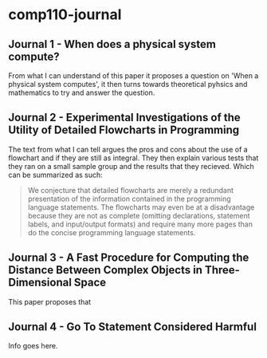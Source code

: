 # comp110-journal

## Journal 1 - When does a physical system compute?
From what I can understand of this paper it proposes a question on 'When a physical system computes', it then turns towards theoretical pyhsics and mathematics to try and answer the question. 

## Journal 2 - Experimental Investigations of the Utility of Detailed Flowcharts in Programming
The text from what I can tell argues the pros and cons about the use of a flowchart and if they are still as integral. They then explain various tests that they ran on a small sample group and the results that they recieved. Which can be summarized as such:
>We conjecture that detailed flowcharts are merely a redundant presentation of the information contained in the programming language statements. The flowcharts may even be at a disadvantage because they are not as complete (omitting declarations, statement labels, and input/output formats) and require many more pages than do the concise programming language statements.


## Journal 3 - A Fast Procedure for Computing the Distance Between Complex Objects in Three-Dimensional Space 
This paper proposes that

## Journal 4 - Go To Statement Considered Harmful 
Info goes here.
